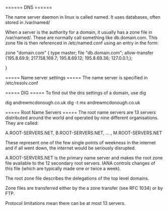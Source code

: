 ====== DNS ======

The name server daemon in linux is called named.  It uses databases, often stored in /var/named/

When a server is the authority for a domain, it usually has a zone file in /var/named/.  These are normally call something like db.domain.com.  This zone file is then referenced in /etc/named.conf using an entry in the form:

  zone "domain.com" {
    type master;
    file "db.domain.com";
    allow-transfer {195.8.69.9; 217.158.169.7; 195.8.69.12; 195.8.69.36; 127.0.0.1;};

  }


===== Name server settings =====
The name server is specified in /etc/resolv.conf


===== DIG =====
To find out the dns settings of a domain, use dig

  dig andrewmcdonough.co.uk
  dig -t mx andrewmcdonough.co.uk

===== Root Name Servers =====
The root name servers are 13 servers distributed around the world and operated by nine different organisations.  They are called:

A.ROOT-SERVERS.NET, B.ROOT-SERVERS.NET, ... , M.ROOT-SERVERS.NET

These represent one of the few single points of weekness in the internet and if all went down, the internet would be seriously disrupted.

A.ROOT-SERVERS.NET is the primary name server and makes the root zone file available to the 12 secondary root servers.  IANA controls changes of this file (which are typically made one or twice a week).

The root zone file describes the delegations of the top level domains.  

Zone files are transferred either by the a zone transfer (see RFC 1034) or by FTP.

Protocol limitations mean there can be at most 13 servers.